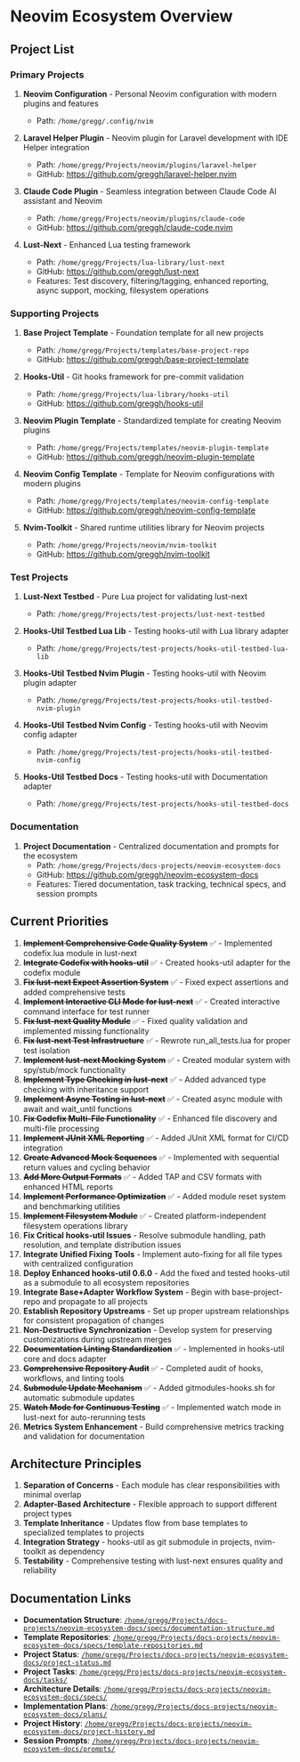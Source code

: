 
# Neovim Ecosystem Overview

## Project List

### Primary Projects

1. **Neovim Configuration** - Personal Neovim configuration with modern plugins and features
   - Path: `/home/gregg/.config/nvim`

1. **Laravel Helper Plugin** - Neovim plugin for Laravel development with IDE Helper integration
   - Path: `/home/gregg/Projects/neovim/plugins/laravel-helper`
   - GitHub: <https://github.com/greggh/laravel-helper.nvim>

1. **Claude Code Plugin** - Seamless integration between Claude Code AI assistant and Neovim
   - Path: `/home/gregg/Projects/neovim/plugins/claude-code`
   - GitHub: <https://github.com/greggh/claude-code.nvim>

1. **Lust-Next** - Enhanced Lua testing framework
   - Path: `/home/gregg/Projects/lua-library/lust-next`
   - GitHub: <https://github.com/greggh/lust-next>
   - Features: Test discovery, filtering/tagging, enhanced reporting, async support, mocking, filesystem operations

### Supporting Projects

1. **Base Project Template** - Foundation template for all new projects
   - Path: `/home/gregg/Projects/templates/base-project-repo`
   - GitHub: <https://github.com/greggh/base-project-template>

1. **Hooks-Util** - Git hooks framework for pre-commit validation
   - Path: `/home/gregg/Projects/lua-library/hooks-util`
   - GitHub: <https://github.com/greggh/hooks-util>

1. **Neovim Plugin Template** - Standardized template for creating Neovim plugins
   - Path: `/home/gregg/Projects/templates/neovim-plugin-template`
   - GitHub: <https://github.com/greggh/neovim-plugin-template>

1. **Neovim Config Template** - Template for Neovim configurations with modern plugins
   - Path: `/home/gregg/Projects/templates/neovim-config-template`
   - GitHub: <https://github.com/greggh/neovim-config-template>

1. **Nvim-Toolkit** - Shared runtime utilities library for Neovim projects
   - Path: `/home/gregg/Projects/neovim/nvim-toolkit`
   - GitHub: <https://github.com/greggh/nvim-toolkit>

### Test Projects

1. **Lust-Next Testbed** - Pure Lua project for validating lust-next
    - Path: `/home/gregg/Projects/test-projects/lust-next-testbed`

1. **Hooks-Util Testbed Lua Lib** - Testing hooks-util with Lua library adapter
    - Path: `/home/gregg/Projects/test-projects/hooks-util-testbed-lua-lib`

1. **Hooks-Util Testbed Nvim Plugin** - Testing hooks-util with Neovim plugin adapter
    - Path: `/home/gregg/Projects/test-projects/hooks-util-testbed-nvim-plugin`

1. **Hooks-Util Testbed Nvim Config** - Testing hooks-util with Neovim config adapter
    - Path: `/home/gregg/Projects/test-projects/hooks-util-testbed-nvim-config`

1. **Hooks-Util Testbed Docs** - Testing hooks-util with Documentation adapter
    - Path: `/home/gregg/Projects/test-projects/hooks-util-testbed-docs`

### Documentation

1. **Project Documentation** - Centralized documentation and prompts for the ecosystem
    - Path: `/home/gregg/Projects/docs-projects/neovim-ecosystem-docs`
    - GitHub: <https://github.com/greggh/neovim-ecosystem-docs>
    - Features: Tiered documentation, task tracking, technical specs, and session prompts

## Current Priorities

1. ~~**Implement Comprehensive Code Quality System**~~ ✅ - Implemented codefix.lua module in lust-next
2. ~~**Integrate Codefix with hooks-util**~~ ✅ - Created hooks-util adapter for the codefix module
3. ~~**Fix lust-next Expect Assertion System**~~ ✅ - Fixed expect assertions and added comprehensive tests
4. ~~**Implement Interactive CLI Mode for lust-next**~~ ✅ - Created interactive command interface for test runner
5. ~~**Fix lust-next Quality Module**~~ ✅ - Fixed quality validation and implemented missing functionality
6. ~~**Fix lust-next Test Infrastructure**~~ ✅ - Rewrote run_all_tests.lua for proper test isolation
7. ~~**Implement lust-next Mocking System**~~ ✅ - Created modular system with spy/stub/mock functionality
8. ~~**Implement Type Checking in lust-next**~~ ✅ - Added advanced type checking with inheritance support
9. ~~**Implement Async Testing in lust-next**~~ ✅ - Created async module with await and wait_until functions
10. ~~**Fix Codefix Multi-File Functionality**~~ ✅ - Enhanced file discovery and multi-file processing
11. ~~**Implement JUnit XML Reporting**~~ ✅ - Added JUnit XML format for CI/CD integration
12. ~~**Create Advanced Mock Sequences**~~ ✅ - Implemented with sequential return values and cycling behavior
13. ~~**Add More Output Formats**~~ ✅ - Added TAP and CSV formats with enhanced HTML reports
14. ~~**Implement Performance Optimization**~~ ✅ - Added module reset system and benchmarking utilities
15. ~~**Implement Filesystem Module**~~ ✅ - Created platform-independent filesystem operations library
16. **Fix Critical hooks-util Issues** - Resolve submodule handling, path resolution, and template distribution issues
17. **Integrate Unified Fixing Tools** - Implement auto-fixing for all file types with centralized configuration
18. **Deploy Enhanced hooks-util 0.6.0** - Add the fixed and tested hooks-util as a submodule to all ecosystem repositories
19. **Integrate Base+Adapter Workflow System** - Begin with base-project-repo and propagate to all projects
20. **Establish Repository Upstreams** - Set up proper upstream relationships for consistent propagation of changes
21. **Non-Destructive Synchronization** - Develop system for preserving customizations during upstream merges
22. ~~**Documentation Linting Standardization**~~ ✅ - Implemented in hooks-util core and docs adapter
23. ~~**Comprehensive Repository Audit**~~ ✅ - Completed audit of hooks, workflows, and linting tools
24. ~~**Submodule Update Mechanism**~~ ✅ - Added gitmodules-hooks.sh for automatic submodule updates
25. ~~**Watch Mode for Continuous Testing**~~ ✅ - Implemented watch mode in lust-next for auto-rerunning tests
26. **Metrics System Enhancement** - Build comprehensive metrics tracking and validation for documentation

## Architecture Principles

1. **Separation of Concerns** - Each module has clear responsibilities with minimal overlap
2. **Adapter-Based Architecture** - Flexible approach to support different project types
3. **Template Inheritance** - Updates flow from base templates to specialized templates to projects
4. **Integration Strategy** - hooks-util as git submodule in projects, nvim-toolkit as dependency
5. **Testability** - Comprehensive testing with lust-next ensures quality and reliability

## Documentation Links

- **Documentation Structure**: [`/home/gregg/Projects/docs-projects/neovim-ecosystem-docs/specs/documentation-structure.md`](/home/gregg/Projects/docs-projects/neovim-ecosystem-docs/specs/documentation-structure.md)
- **Template Repositories**: [`/home/gregg/Projects/docs-projects/neovim-ecosystem-docs/specs/template-repositories.md`](/home/gregg/Projects/docs-projects/neovim-ecosystem-docs/specs/template-repositories.md)
- **Project Status**: [`/home/gregg/Projects/docs-projects/neovim-ecosystem-docs/project-status.md`](/home/gregg/Projects/docs-projects/neovim-ecosystem-docs/project-status.md)
- **Project Tasks**: [`/home/gregg/Projects/docs-projects/neovim-ecosystem-docs/tasks/`](/home/gregg/Projects/docs-projects/neovim-ecosystem-docs/tasks/)
- **Architecture Details**: [`/home/gregg/Projects/docs-projects/neovim-ecosystem-docs/specs/`](/home/gregg/Projects/docs-projects/neovim-ecosystem-docs/specs/)
- **Implementation Plans**: [`/home/gregg/Projects/docs-projects/neovim-ecosystem-docs/plans/`](/home/gregg/Projects/docs-projects/neovim-ecosystem-docs/plans/)
- **Project History**: [`/home/gregg/Projects/docs-projects/neovim-ecosystem-docs/project-history.md`](/home/gregg/Projects/docs-projects/neovim-ecosystem-docs/project-history.md)
- **Session Prompts**: [`/home/gregg/Projects/docs-projects/neovim-ecosystem-docs/prompts/`](/home/gregg/Projects/docs-projects/neovim-ecosystem-docs/prompts/)

